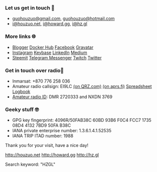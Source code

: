 ### Let us get in touch 👋
- <guohouzuo@gmail.com>, <guohouzuo@hotmail.com>
- <i@houzuo.net>, <i@howard.gg>, <i@hz.gl>

### More links 🌐
- [Blogger](https://allstarnix.blogspot.com/) [Docker Hub](https://hub.docker.com/u/hzgl) [Facebook](https://www.facebook.com/HouzuoGuo) [Gravatar](https://en.gravatar.com/howardguo)
- [Instagram](https://www.instagram.com/guo_howard) [Keybase](https://keybase.io/hguo) [LinkedIn](https://www.linkedin.com/in/hzgl) [Medium](https://medium.com/@hzgl)
- [Steemit](https://steemit.com/@ghz) [Telegram Messenger](https://t.me/howardg) [Twitch](https://www.twitch.tv/howardgg1) [Twitter](https://twitter.com/hzguo)

### Get in touch over radio📡
- Inmarsat: +870 776 258 036
- Amateur radio callsign: EI9LC [(on QRZ.com)](https://www.qrz.com/db/EI9LC) [(on aprs.fi)](https://aprs.fi/info/a/EI9LC) [Spreadsheet Logbook](https://docs.google.com/spreadsheets/d/1UZxqtD8TJPcD5fb9qQ93wwticB4Jvnzh1j4fRoDdGCM/edit?usp=sharing)
- [Amateur radio ID](https://www.radioid.net/database/view?callsign=EI9LC): DMR 2720333 and NXDN 3769

### Geeky stuff 🤓
- GPG key fingerprint: 4096R/50FAB38C 60BD 93B6 F0C4 FCC7 1735 08D4 4132 7BD9 50FA B38C
- IANA private enterprise number: 1.3.6.1.4.1.52535
- IANA TRIP ITAD number: 1988

Thank you for your visit, have a nice day!

<http://houzuo.net> <http://howard.gg> <http://hz.gl>

Search keyword: "HZGL"
